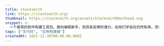 ```yaml
---
title: stacksmith
link: https://stacksmith.org/
thumbnail: https://stacksmith.org/assets/StacksmithMasthead.svg
snippet: >-
  一个直观的软件构建工具包，面向编程新手，但具有足够的潜力，在他们学会后仍然有用，灵感来自 HyperCard。
tags: ["无代码", "应用构建器"]
createdAt: 2022-12-30T00:00:00.000Z
---
```

